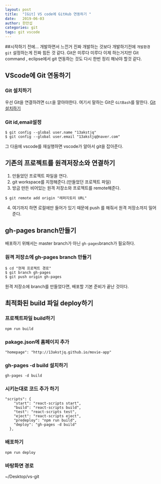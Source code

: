 ```yaml
---
layout: post
title:  "[Git] VS code에 GitHub 연동하기 "
date:   2019-06-03 
author: 한만섭
categories: git
tags: git vscode
---
```


##시작하기 전에...
개발하면서 느낀거 진짜 개발하는 것보다 개발하기전에 `개발환경` `git` 설정하는게 진짜 힘든 것 같다. Git은 미루다 미루다 이제 하는거지만 
Git command , eclipse에서 git 연동하는 것도 다시 한번 정리 해놔야 할것 같다. 


## VScode에 Git 연동하기 

### Git 설치하기
우선 Git을 연결하려면 `Git`을 깔아야한다. 여기서 말하는 Git은 `GitBash`를 말한다. [Git 설치하기](https://git-scm.com/download)  

### Git id,email설정 
```
$ git config --global user.name "13akstjq"
$ git config --global user.email "13akstjq@naver.com"
```
그 다음에 vscode를 재실행하면 vscode가 알아서 git을 잡아준다.  


## 기존의 프로젝트를 원격저장소와 연결하기 

1. 만들었던 프로젝트 파일을 연다.  
2. git workspace를 지정해준다.(만들었던 프로젝트 파일) 
3. 방금 만든 비어있는 원격 저장소와 프로젝트를 remote해준다. 
```git
$ git remote add origin "레퍼지토리 URL"
```
4. 여기까지 하면 로컬에만 들어가 있기 때문에 push 를 해줘서 원격 저장소까지 밀어준다.


## gh-pages branch만들기 

배포하기 위해서는 master branch가 아닌 `gh-pages`branch가 필요하다.  

### 원격 저장소에 gh-pages branch 만들기
```git
$ cd "현재 프로젝트 경로"
$ git branch gh-pages
$ git push origin gh-pages
```
원격 저장소에 branch를 만들었다면, 배포할 기본 준비가 끝난 것이다.  

## 최적화된 build 파일 deploy하기 

### 프로젝트파일 build하기 
```
npm run build
```

### pakage.json에 홈페이지 추가 
```
"homepage": "http://13akstjq.github.io/movie-app"
```

### gh-pages -d build 설치하기 
```
gh-pages -d build
```

### 시키는대로 코드 추가 하기 
```
"scripts": {
    "start": "react-scripts start",
    "build": "react-scripts build",
    "test": "react-scripts test",
    "eject": "react-scripts eject",
    "predeploy": "npm run build",
    "deploy": "gh-pages -d build"
  },
```

### 배포하기 
```
npm run deploy
```



### 바탕화면 경로 
~/Desktop/vs-git
